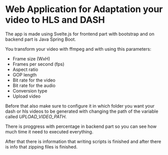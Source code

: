 # Web Application for Adaptation your video to HLS and DASH

The app is made using Svelte.js for frontend part with bootstrap and on backend part is Java Spring Boot.

You transform your video with ffmpeg and with using this parameters:

* Frame size (WxH)
* Frames per second (fps)
* Aspect ratio
* GOP length
* Bit rate for the video
* Bit rate for the audio
* Conversion type
* Upload video

Before that also make sure to configure it in which folder you want your dash or hls videos to be generated with changing the path of the
variable called <em>UPLOAD_VIDEO_PATH</em>.

There is proggress with percentage in backend part so you can see how much time it need to executed everything.

After that there is information that writing scripts is finished and after there is info that zipping files is finished.

 



